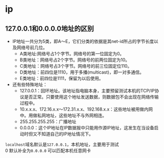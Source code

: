 # ip

## 127.0.0.1和0.0.0.0地址的区别

- IP地址一共分为5类，即A～E，它们分类的依据是其net-id所占的字节长度以及网络号前几位。
  - A类地址:网络号占1个字节。网络号的第一位固定为0。
  - B类地址：网络号占2个字节。网络号的前两位固定为10。
  - C类地址：网络号占3个字节。网络号的前三位固定位110。
  - D类地址：前四位是1110，用于多播(multicast)，即一对多通信。
  - E类地址：前四位是1111，保留为以后使用。
- 还有些特殊地址：
  - 127.0.0.1：回环地址。该地址指电脑本身，主要预留测试本机的TCP/IP协议是否正常。只要使用这个地址发送数据，则数据包不会出现在网络传输过程中。
  - 10.x.x.x、172.16.x.x～172.31.x.x、192.168.x.x：这些地址被用做内网中。用做私网地址，这些地址不与外网相连。
  - 255.255.255.255：广播地址
  - 0.0.0.0：这个IP地址在IP数据报中只能用作源IP地址，这发生在当设备启动时但又不知道自己的IP地址情况下。

`localhost`域名默认是`127.0.0.1`，本机地址，主要用于测试  
0 默认补全为`0.0.0.0` 可以匹配本机任意网卡
